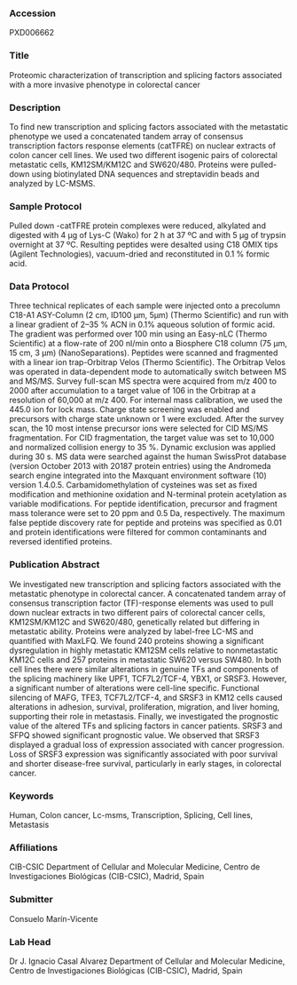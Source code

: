 ### Accession
PXD006662

### Title
Proteomic characterization of transcription and splicing factors associated with a more invasive phenotype in colorectal cancer

### Description
To find new transcription and splicing factors associated with the metastatic phenotype we used a concatenated tandem array of consensus transcription factors response elements (catTFRE) on nuclear extracts of colon cancer cell lines. We used two different isogenic pairs of colorectal metastatic cells, KM12SM/KM12C and SW620/480. Proteins were pulled-down using biotinylated DNA sequences and streptavidin beads and analyzed by LC-MSMS.

### Sample Protocol
Pulled down -catTFRE protein complexes were reduced, alkylated and digested with 4 µg of Lys-C (Wako) for 2 h at 37 ºC and with 5 µg of trypsin overnight at 37 ºC. Resulting peptides were desalted using C18 OMIX tips (Agilent Technologies), vacuum-dried and reconstituted in 0.1 % formic acid.

### Data Protocol
Three technical replicates of each sample were injected onto a precolumn C18-A1 ASY-Column (2 cm, ID100 µm, 5µm) (Thermo Scientific) and run with a linear gradient of 2–35 % ACN in 0.1% aqueous solution of formic acid. The gradient was performed over 100 min using an Easy-nLC (Thermo Scientific) at a flow-rate of 200 nl/min onto a Biosphere C18 column (75 µm, 15 cm, 3 µm) (NanoSeparations). Peptides were scanned and fragmented with a linear ion trap-Orbitrap Velos (Thermo Scientific). The Orbitrap Velos was operated in data-dependent mode to automatically switch between MS and MS/MS. Survey full-scan MS spectra were acquired from m/z 400 to 2000 after accumulation to a target value of 106 in the Orbitrap at a resolution of 60,000 at m/z 400. For internal mass calibration, we used the 445.0 ion for lock mass. Charge state screening was enabled and precursors with charge state unknown or 1 were excluded. After the survey scan, the 10 most intense precursor ions were selected for CID MS/MS fragmentation. For CID fragmentation, the target value was set to 10,000 and normalized collision energy to 35 %. Dynamic exclusion was applied during 30 s. MS data were searched against the human SwissProt database (version October 2013 with 20187 protein entries) using the Andromeda search engine integrated into the Maxquant environment software (10) version 1.4.0.5. Carbamidomethylation of cysteines was set as fixed modification and methionine oxidation and N-terminal protein acetylation as variable modifications. For peptide identification, precursor and fragment mass tolerance were set to 20 ppm and 0.5 Da, respectively. The maximum false peptide discovery rate for peptide and proteins was specified as 0.01 and protein identifications were filtered for common contaminants and reversed identified proteins.

### Publication Abstract
We investigated new transcription and splicing factors associated with the metastatic phenotype in colorectal cancer. A concatenated tandem array of consensus transcription factor (TF)-response elements was used to pull down nuclear extracts in two different pairs of colorectal cancer cells, KM12SM/KM12C and SW620/480, genetically related but differing in metastatic ability. Proteins were analyzed by label-free LC-MS and quantified with MaxLFQ. We found 240 proteins showing a significant dysregulation in highly metastatic KM12SM cells relative to nonmetastatic KM12C cells and 257 proteins in metastatic SW620 versus SW480. In both cell lines there were similar alterations in genuine TFs and components of the splicing machinery like UPF1, TCF7L2/TCF-4, YBX1, or SRSF3. However, a significant number of alterations were cell-line specific. Functional silencing of MAFG, TFE3, TCF7L2/TCF-4, and SRSF3 in KM12 cells caused alterations in adhesion, survival, proliferation, migration, and liver homing, supporting their role in metastasis. Finally, we investigated the prognostic value of the altered TFs and splicing factors in cancer patients. SRSF3 and SFPQ showed significant prognostic value. We observed that SRSF3 displayed a gradual loss of expression associated with cancer progression. Loss of SRSF3 expression was significantly associated with poor survival and shorter disease-free survival, particularly in early stages, in colorectal cancer.

### Keywords
Human, Colon cancer, Lc-msms, Transcription, Splicing, Cell lines, Metastasis

### Affiliations
CIB-CSIC
Department of Cellular and Molecular Medicine, Centro de Investigaciones Biológicas (CIB-CSIC), Madrid, Spain

### Submitter
Consuelo Marín-Vicente

### Lab Head
Dr J. Ignacio Casal Alvarez
Department of Cellular and Molecular Medicine, Centro de Investigaciones Biológicas (CIB-CSIC), Madrid, Spain


